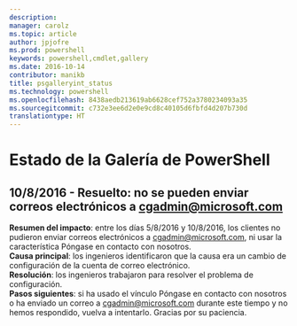 ```yaml
---
description: 
manager: carolz
ms.topic: article
author: jpjofre
ms.prod: powershell
keywords: powershell,cmdlet,gallery
ms.date: 2016-10-14
contributor: manikb
title: psgalleryint_status
ms.technology: powershell
ms.openlocfilehash: 8438aedb213619ab6628cef752a3780234093a35
ms.sourcegitcommit: c732e3ee6d2e0e9cd8c40105d6fbfd4d207b730d
translationtype: HT
---
```

<a name="powershell-gallery-status"></a>Estado de la Galería de PowerShell
=========================

## <a name="8102016---resolved-unable-to-send-emails-to-cgadminmicrosoftcom"></a>10/8/2016 - Resuelto: no se pueden enviar correos electrónicos a cgadmin@microsoft.com
__Resumen del impacto__: entre los días 5/8/2016 y 10/8/2016, los clientes no pudieron enviar correos electrónicos a cgadmin@microsoft.com, ni usar la característica Póngase en contacto con nosotros.  
__Causa principal__: los ingenieros identificaron que la causa era un cambio de configuración de la cuenta de correo electrónico.  
__Resolución__: los ingenieros trabajaron para resolver el problema de configuración.  
__Pasos siguientes__: si ha usado el vínculo Póngase en contacto con nosotros o ha enviado un correo a cgadmin@microsoft.com durante este tiempo y no hemos respondido, vuelva a intentarlo. Gracias por su paciencia.


